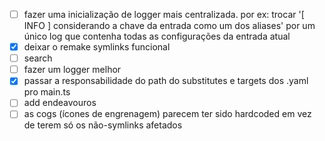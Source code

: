 - [ ] fazer uma inicialização de logger mais centralizada. por ex:
    trocar '[ INFO ] considerando a chave da entrada como um dos aliases'
    por um único log que contenha todas as configurações da entrada atual
- [x] deixar o remake symlinks funcional
- [ ] search
- [ ] fazer um logger melhor
- [x] passar a responsabilidade do path do substitutes e targets dos .yaml pro main.ts
- [ ] add endeavouros
- [ ] as cogs (ícones de engrenagem) parecem ter sido hardcoded em vez de terem só os não-symlinks afetados